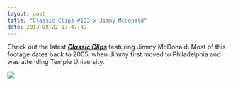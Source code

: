 ```yaml
---
layout: post
title: "Classic Clips #133 x Jimmy Mcdonald"
date: 2013-08-22 17:47:49
---
```


<p><span>Check out the latest <a href="http://www.youtube.com/watch?v=_uK7xvtqfMc&amp;feature=share&amp;list=UUV6YEZKreTG8z1c05nyJZvw"><em><strong>Classic Clips</strong></em></a> featuring Jimmy McDonald. Most of this footage dates back to 2005, when Jimmy first moved to Philadelphia and was attending Temple University.</span></p>
<p><a href="http://www.youtube.com/watch?v=_uK7xvtqfMc&amp;feature=share&amp;list=UUV6YEZKreTG8z1c05nyJZvw"><span><img src="http://media.tumblr.com/ddf7d519f33d9824ed97d164c14f0406/tumblr_inline_mry1dvzQPh1qz4rgp.jpg"/></span></a></p>

<p></p>
